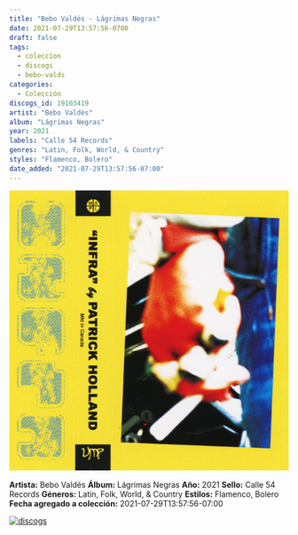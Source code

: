 ```yaml
---
title: "Bebo Valdés - Lágrimas Negras"
date: 2021-07-29T13:57:56-0700
draft: false
tags:
  - coleccion
  - discogs
  - bebo-valds
categories:
  - Colección
discogs_id: 19103419
artist: "Bebo Valdés"
album: "Lágrimas Negras"
year: 2021
labels: "Calle 54 Records"
genres: "Latin, Folk, World, & Country"
styles: "Flamenco, Bolero"
date_added: "2021-07-29T13:57:56-07:00"
---
```


![cover](image.jpeg (Bebo Valdés - Lágrimas Negras))

**Artista:** Bebo Valdés
**Álbum:** Lágrimas Negras
**Año:** 2021
**Sello:** Calle 54 Records
**Géneros:** Latin, Folk, World, & Country
**Estilos:** Flamenco, Bolero
**Fecha agregado a colección:** 2021-07-29T13:57:56-07:00

[![discogs](../../links/svg/discogs.png (discogs))](https://api.discogs.com/releases/19103419)

